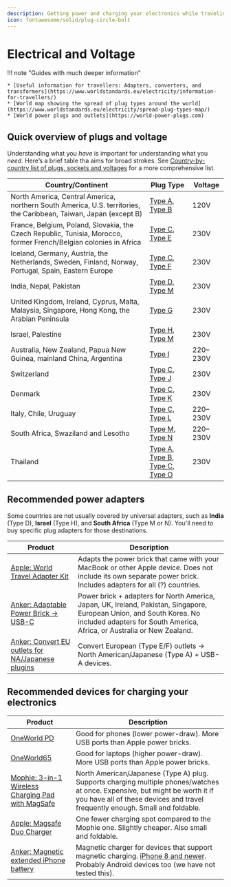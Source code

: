 ```yaml
---
description: Getting power and charging your electronics while traveling abroad.
icon: fontawesome/solid/plug-circle-bolt
---
```


# Electrical and Voltage

!!! note "Guides with much deeper information"

    * [Useful information for travellers: Adapters, converters, and transformers](https://www.worldstandards.eu/electricity/information-for-travellers/)
    * [World map showing the spread of plug types around the world](https://www.worldstandards.eu/electricity/spread-plug-types-map/)
    * [World power plugs and outlets](https://world-power-plugs.com)

## Quick overview of plugs and voltage

Understanding what you _have_ is important for understanding what you _need_. Here’s a brief table tha aims for broad strokes. See [Country-by-country list of plugs, sockets and voltages](https://www.worldstandards.eu/electricity/plug-voltage-by-country/) for a more comprehensive list.

| Country/Continent                                                                                                 | Plug Type                              | Voltage  |
|-------------------------------------------------------------------------------------------------------------------|----------------------------------------|----------|
| North America, Central America, northern South America, U.S. territories, the Caribbean, Taiwan, Japan (except B) | [Type A], [Type B]                     | 120V     |
| France, Belgium, Poland, Slovakia, the Czech Republic, Tunisia, Morocco, former French/Belgian colonies in Africa | [Type C], [Type E]                     | 230V     |
| Iceland, Germany, Austria, the Netherlands, Sweden, Finland, Norway, Portugal, Spain, Eastern Europe              | [Type C], [Type F]                     | 230V     |
| India, Nepal, Pakistan                                                                                            | [Type D], [Type M]                     | 230V     |
| United Kingdom, Ireland, Cyprus, Malta, Malaysia, Singapore, Hong Kong, the Arabian Peninsula                     | [Type G]                               | 230V     |
| Israel, Palestine                                                                                                 | [Type H], [Type M]                     | 230V     |
| Australia, New Zealand, Papua New Guinea, mainland China, Argentina                                               | [Type I]                               | 220–230V |
| Switzerland                                                                                                       | [Type C], [Type J]                     | 230V     |
| Denmark                                                                                                           | [Type C], [Type K]                     | 230V     |
| Italy, Chile, Uruguay                                                                                             | [Type C], [Type L]                     | 220–230V |
| South Africa, Swaziland and Lesotho                                                                               | [Type M], [Type N]                     | 220–230V |
| Thailand                                                                                                          | [Type A], [Type B], [Type C], [Type O] | 230V     |

## Recommended power adapters

Some countries are not usually covered by universal adapters, such as **India** (Type D), **Israel** (Type H), and **South Africa** (Type M or N). You'll need to buy specific plug adapters for those destinations.

| Product                                             | Description                                                                                                                                                                                      |
|-----------------------------------------------------|--------------------------------------------------------------------------------------------------------------------------------------------------------------------------------------------------|
| [Apple: World Travel Adapter Kit]                   | Adapts the power brick that came with your MacBook or other Apple device. Does not include its own separate power brick. Includes adapters for all (?) countries.                                |
| [Anker: Adaptable Power Brick → USB-C]              | Power brick + adapters for North America, Japan, UK, Ireland, Pakistan, Singapore, European Union, and South Korea. No included adapters for South America, Africa, or Australia or New Zealand. |
| [Anker: Convert EU outlets for NA/Japanese plugins] | Convert European (Type E/F) outlets → North American/Japanese (Type A) + USB-A devices.                                                                                                          |

## Recommended devices for charging your electronics

| Product                                             | Description                                                                                                                                                                                                   |
|-----------------------------------------------------|---------------------------------------------------------------------------------------------------------------------------------------------------------------------------------------------------------------|
| [OneWorld PD]                                       | Good for phones (lower power-draw). More USB ports than Apple power bricks.                                                                                                                                   |
| [OneWorld65]                                        | Good for laptops (higher power-draw). More USB ports than Apple power bricks.                                                                                                                                 |
| [Mophie: 3-in-1 Wireless Charging Pad with MagSafe] | North American/Japanese (Type A) plug. Supports charging multiple phones/watches at once. Expensive, but might be worth it if you have all of these devices and travel frequently enough. Small and foldable. |
| [Apple: Magsafe Duo Charger]                        | One fewer charging spot compared to the Mophie one. Slightly cheaper. Also small and foldable.                                                                                                                |
| [Anker: Magnetic extended iPhone battery]           | Magnetic charger for devices that support magnetic charging. [iPhone 8 and newer]. Probably Android devices too (we have not tested this).                                                                    |

  [Apple: World Travel Adapter Kit]: https://www.apple.com/shop/product/MD837AM/A/apple-world-travel-adapter-kit
  [Anker: Adaptable Power Brick → USB-C]: https://www.amazon.com/dp/B0885SPJDZ
  [Anker: Convert EU outlets for NA/Japanese plugins]: https://www.amazon.com/dp/B08HM2TZMJ
  [OneWorld PD]: https://oneadaptr.com/products/oneworld-pd-all-in-one-world-adapter-with-usb-c-3-usb-charger
  [OneWorld65]: https://oneadaptr.com/products/oneworld-65-international-adapter-with-65w-pd-charger
  [Mophie: 3-in-1 Wireless Charging Pad with MagSafe]: https://www.apple.com/shop/product/HPTA2ZM/A/mophie-3-in-1-travel-charger-with-magsafe
  [Apple: Magsafe Duo Charger]: https://www.apple.com/shop/product/MHXF3AM/A/magsafe-duo-charger
  [Anker: Magnetic extended iPhone battery]: https://www.anker.com/products/a1641
  [iPhone 8 and newer]: https://support.apple.com/en-us/HT201296
  [Type A]: https://www.worldstandards.eu/electricity/plugs-and-sockets/a/
  [Type B]: https://www.worldstandards.eu/electricity/plugs-and-sockets/b/
  [Type C]: https://www.worldstandards.eu/electricity/plugs-and-sockets/c/
  [Type D]: https://www.worldstandards.eu/electricity/plugs-and-sockets/d/
  [Type E]: https://www.worldstandards.eu/electricity/plugs-and-sockets/e/
  [Type F]: https://www.worldstandards.eu/electricity/plugs-and-sockets/f/
  [Type G]: https://www.worldstandards.eu/electricity/plugs-and-sockets/d/
  [Type H]: https://www.worldstandards.eu/electricity/plugs-and-sockets/h/
  [Type I]: https://www.worldstandards.eu/electricity/plugs-and-sockets/i/
  [Type J]: https://www.worldstandards.eu/electricity/plugs-and-sockets/j/
  [Type K]: https://www.worldstandards.eu/electricity/plugs-and-sockets/k/
  [Type L]: https://www.worldstandards.eu/electricity/plugs-and-sockets/l/
  [Type M]: https://www.worldstandards.eu/electricity/plugs-and-sockets/m/
  [Type N]: https://www.worldstandards.eu/electricity/plugs-and-sockets/n/
  [Type O]: https://www.worldstandards.eu/electricity/plugs-and-sockets/o/
